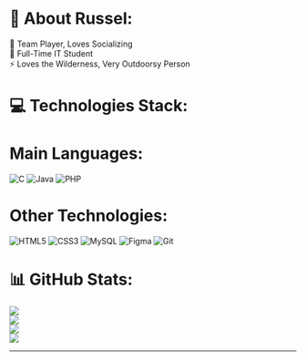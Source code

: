 # 💫 About Russel:
🤝 Team Player, Loves Socializing<br>🌱 Full-Time IT Student<br>⚡ Loves the Wilderness, Very Outdoorsy Person

# 💻 Technologies Stack:
# Main Languages:
![C](https://img.shields.io/badge/c-%2300599C.svg?style=for-the-badge&logo=c&logoColor=white) ![Java](https://img.shields.io/badge/java-%23ED8B00.svg?style=for-the-badge&logo=openjdk&logoColor=white) ![PHP](https://img.shields.io/badge/php-%23777BB4.svg?style=for-the-badge&logo=php&logoColor=white) 
# Other Technologies:
![HTML5](https://img.shields.io/badge/html5-%23E34F26.svg?style=for-the-badge&logo=html5&logoColor=white) ![CSS3](https://img.shields.io/badge/css3-%231572B6.svg?style=for-the-badge&logo=css3&logoColor=white) ![MySQL](https://img.shields.io/badge/mysql-4479A1.svg?style=for-the-badge&logo=mysql&logoColor=white) ![Figma](https://img.shields.io/badge/figma-%23F24E1E.svg?style=for-the-badge&logo=figma&logoColor=white) ![Git](https://img.shields.io/badge/git-%23F05033.svg?style=for-the-badge&logo=git&logoColor=white)

# 📊 GitHub Stats:
[![](https://visitcount.itsvg.in/api?id=kaiofour&icon=5&color=10)](https://visitcount.itsvg.in)<br/>
![](https://github-readme-stats.vercel.app/api?username=kaiofour&theme=dark&hide_border=false&include_all_commits=false&count_private=false)<br/>
![](https://github-readme-streak-stats.herokuapp.com/?user=kaiofour&theme=dark&hide_border=false)<br/>
![](https://github-readme-stats.vercel.app/api/top-langs/?username=kaiofour&theme=dark&hide_border=false&include_all_commits=false&count_private=false&layout=compact)



---


<!-- Proudly created with GPRM ( https://gprm.itsvg.in ) -->
